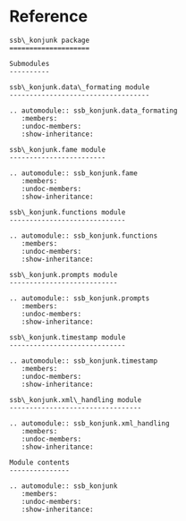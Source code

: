 # Reference

<!--
The content of the {eval-rst} block below is generated by the command:
poetry run sphinx-apidoc -T -f -t ./docs/templates -o ./docs ./src
from the root directory.

You need to rerun the command when python files are added, deleted or renamed.
Copy the content from the generated
ssb_konjunk.rst file to the {eval-rst} block below and
delete the .rst file afterwards.
-->

```{eval-rst}
ssb\_konjunk package
====================

Submodules
----------

ssb\_konjunk.data\_formating module
-----------------------------------

.. automodule:: ssb_konjunk.data_formating
   :members:
   :undoc-members:
   :show-inheritance:

ssb\_konjunk.fame module
------------------------

.. automodule:: ssb_konjunk.fame
   :members:
   :undoc-members:
   :show-inheritance:

ssb\_konjunk.functions module
-----------------------------

.. automodule:: ssb_konjunk.functions
   :members:
   :undoc-members:
   :show-inheritance:

ssb\_konjunk.prompts module
---------------------------

.. automodule:: ssb_konjunk.prompts
   :members:
   :undoc-members:
   :show-inheritance:

ssb\_konjunk.timestamp module
-----------------------------

.. automodule:: ssb_konjunk.timestamp
   :members:
   :undoc-members:
   :show-inheritance:

ssb\_konjunk.xml\_handling module
---------------------------------

.. automodule:: ssb_konjunk.xml_handling
   :members:
   :undoc-members:
   :show-inheritance:

Module contents
---------------

.. automodule:: ssb_konjunk
   :members:
   :undoc-members:
   :show-inheritance:
